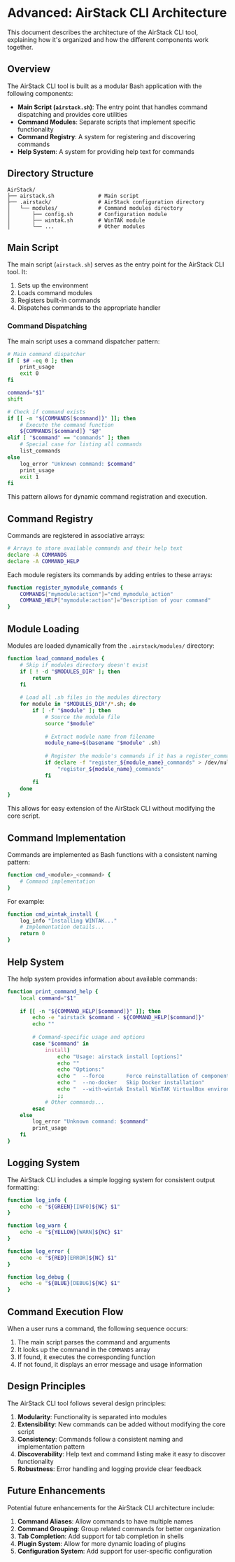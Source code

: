 # Advanced: AirStack CLI Architecture

This document describes the architecture of the AirStack CLI tool, explaining how it's organized and how the different components work together.

## Overview

The AirStack CLI tool is built as a modular Bash application with the following components:

- **Main Script (`airstack.sh`)**: The entry point that handles command dispatching and provides core utilities
- **Command Modules**: Separate scripts that implement specific functionality
- **Command Registry**: A system for registering and discovering commands
- **Help System**: A system for providing help text for commands

## Directory Structure

```
AirStack/
├── airstack.sh              # Main script
├── .airstack/               # AirStack configuration directory
│   └── modules/             # Command modules directory
│       ├── config.sh        # Configuration module
│       ├── wintak.sh        # WinTAK module
│       └── ...              # Other modules
```

## Main Script

The main script (`airstack.sh`) serves as the entry point for the AirStack CLI tool. It:

1. Sets up the environment
2. Loads command modules
3. Registers built-in commands
4. Dispatches commands to the appropriate handler

### Command Dispatching

The main script uses a command dispatcher pattern:

```bash
# Main command dispatcher
if [ $# -eq 0 ]; then
    print_usage
    exit 0
fi

command="$1"
shift

# Check if command exists
if [[ -n "${COMMANDS[$command]}" ]]; then
    # Execute the command function
    ${COMMANDS[$command]} "$@"
elif [ "$command" == "commands" ]; then
    # Special case for listing all commands
    list_commands
else
    log_error "Unknown command: $command"
    print_usage
    exit 1
fi
```

This pattern allows for dynamic command registration and execution.

## Command Registry

Commands are registered in associative arrays:

```bash
# Arrays to store available commands and their help text
declare -A COMMANDS
declare -A COMMAND_HELP
```

Each module registers its commands by adding entries to these arrays:

```bash
function register_mymodule_commands {
    COMMANDS["mymodule:action"]="cmd_mymodule_action"
    COMMAND_HELP["mymodule:action"]="Description of your command"
}
```

## Module Loading

Modules are loaded dynamically from the `.airstack/modules/` directory:

```bash
function load_command_modules {
    # Skip if modules directory doesn't exist
    if [ ! -d "$MODULES_DIR" ]; then
        return
    fi
    
    # Load all .sh files in the modules directory
    for module in "$MODULES_DIR"/*.sh; do
        if [ -f "$module" ]; then
            # Source the module file
            source "$module"
            
            # Extract module name from filename
            module_name=$(basename "$module" .sh)
            
            # Register the module's commands if it has a register_commands function
            if declare -f "register_${module_name}_commands" > /dev/null; then
                "register_${module_name}_commands"
            fi
        fi
    done
}
```

This allows for easy extension of the AirStack CLI without modifying the core script.

## Command Implementation

Commands are implemented as Bash functions with a consistent naming pattern:

```bash
function cmd_<module>_<command> {
    # Command implementation
}
```

For example:

```bash
function cmd_wintak_install {
    log_info "Installing WINTAK..."
    # Implementation details...
    return 0
}
```

## Help System

The help system provides information about available commands:

```bash
function print_command_help {
    local command="$1"
    
    if [[ -n "${COMMAND_HELP[$command]}" ]]; then
        echo -e "airstack $command - ${COMMAND_HELP[$command]}"
        echo ""
        
        # Command-specific usage and options
        case "$command" in
            install)
                echo "Usage: airstack install [options]"
                echo ""
                echo "Options:"
                echo "  --force       Force reinstallation of components"
                echo "  --no-docker   Skip Docker installation"
                echo "  --with-wintak Install WinTAK VirtualBox environment"
                ;;
            # Other commands...
        esac
    else
        log_error "Unknown command: $command"
        print_usage
    fi
}
```

## Logging System

The AirStack CLI includes a simple logging system for consistent output formatting:

```bash
function log_info {
    echo -e "${GREEN}[INFO]${NC} $1"
}

function log_warn {
    echo -e "${YELLOW}[WARN]${NC} $1"
}

function log_error {
    echo -e "${RED}[ERROR]${NC} $1"
}

function log_debug {
    echo -e "${BLUE}[DEBUG]${NC} $1"
}
```

## Command Execution Flow

When a user runs a command, the following sequence occurs:

1. The main script parses the command and arguments
2. It looks up the command in the `COMMANDS` array
3. If found, it executes the corresponding function
4. If not found, it displays an error message and usage information

## Design Principles

The AirStack CLI tool follows several design principles:

1. **Modularity**: Functionality is separated into modules
2. **Extensibility**: New commands can be added without modifying the core script
3. **Consistency**: Commands follow a consistent naming and implementation pattern
4. **Discoverability**: Help text and command listing make it easy to discover functionality
5. **Robustness**: Error handling and logging provide clear feedback

## Future Enhancements

Potential future enhancements for the AirStack CLI architecture include:

1. **Command Aliases**: Allow commands to have multiple names
2. **Command Grouping**: Group related commands for better organization
3. **Tab Completion**: Add support for tab completion in shells
4. **Plugin System**: Allow for more dynamic loading of plugins
5. **Configuration System**: Add support for user-specific configuration